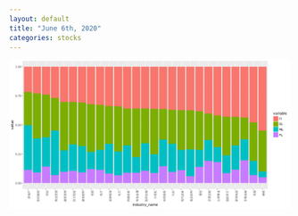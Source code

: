 ```yaml
---
layout: default
title: "June 6th, 2020"
categories: stocks
---
```


![Today' picture.](https://github.com/brbisheng/brbisheng.github.io/blob/master/assets/pictures/plot_zoom_png.png?raw=true)

